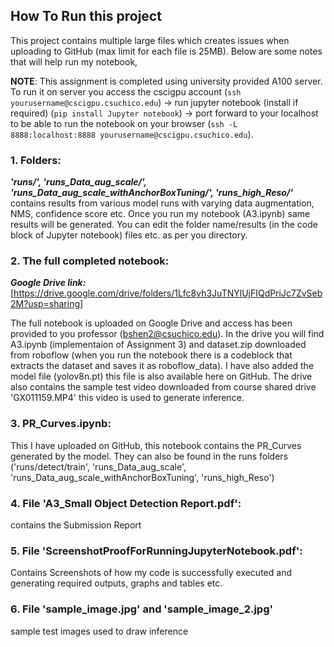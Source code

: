 ## How To Run this project

This project contains multiple large files which creates issues when uploading to GitHub (max limit for each file is 25MB). Below are some notes that will help run my notebook,

**NOTE**: This assignment is completed using university provided A100 server.  
To run it on server you access the cscigpu account (`ssh yourusername@cscigpu.csuchico.edu`) -> run jupyter notebook (install if required) (`pip install Jupyter notebook`) -> port forward to your localhost to be able to run the notebook on your browser (`ssh -L 8888:localhost:8888 yourusername@cscigpu.csuchico.edu`).

### **1. Folders:**   
***'runs/', 'runs_Data_aug_scale/', 'runs_Data_aug_scale_withAnchorBoxTuning/', 'runs_high_Reso/'***   
contains results from various model runs with varying data augmentation, NMS, confidence score etc. Once you run my notebook (A3.ipynb) same results will be generated. You can edit the folder name/results (in the code block of Jupyter notebook) files etc. as per you directory.
   
### **2. The full completed notebook:**  
***Google Drive link:*** [https://drive.google.com/drive/folders/1Lfc8vh3JuTNYlUjFIQdPriJc7ZvSeb2M?usp=sharing] 

The full notebook is uploaded on Google Drive and access has been provided to you professor (bshen2@csuchico.edu).   In the drive you will find A3.ipynb (implementaion of Assignment 3) and dataset.zip downloaded from roboflow (when you run the notebook there is a codeblock that extracts the dataset and saves it as roboflow_data). I have also added the model file (yolov8n.pt) this file is also available here on GitHub. The drive also contains the sample test video downloaded from course shared drive 'GX011159.MP4' this video is used to generate inference.

### **3. PR_Curves.ipynb:**  
This I have uploaded on GitHub, this notebook contains the PR_Curves generated by the model. They can also be found in the runs folders ('runs/detect/train', 'runs_Data_aug_scale', 'runs_Data_aug_scale_withAnchorBoxTuning', 'runs_high_Reso')

### **4. File 'A3_Small Object Detection Report.pdf':**  
contains the Submission Report 
   
### **5. File 'ScreenshotProofForRunningJupyterNotebook.pdf':**   
Contains Screenshots of how my code is successfully executed and generating required outputs, graphs and tables etc.

### **6. File 'sample_image.jpg' and 'sample_image_2.jpg'**  
sample test images used to draw inference 
